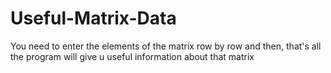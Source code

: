 # Useful-Matrix-Data
You need to enter the elements of the matrix row by row and then, that's all the program will give u useful information about that matrix

